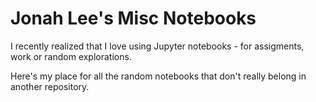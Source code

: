# Jonah Lee's Misc Notebooks

I recently realized that I love using Jupyter notebooks - for assigments, work or random explorations.

Here's my place for all the random notebooks that don't really belong in another repository.